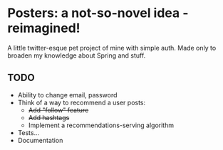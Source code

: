 # Posters: a not-so-novel idea - reimagined!

A little twitter-esque pet project of mine with simple auth. Made only to broaden my knowledge about Spring and stuff.

## TODO

- Ability to change email, password
- Think of a way to recommend a user posts:
  - ~~Add "follow" feature~~
  - ~~Add hashtags~~
  - Implement a recommendations-serving algorithm
- Tests...
- Documentation
